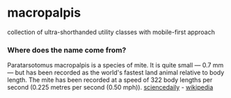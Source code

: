 # macropalpis
collection of ultra-shorthanded utility classes with mobile-first approach

### Where does the name come from?
Paratarsotomus macropalpis is a species of mite. It is quite small — 0.7 mm — but has been recorded as the world's fastest land animal relative to body length. The mite has been recorded at a speed of 322 body lengths per second (0.225 metres per second (0.50 mph)). [sciencedaily] - [wikipedia]

[sciencedaily]: http://www.sciencedaily.com/releases/2014/04/140427191124.htm
[wikipedia]: https://en.wikipedia.org/wiki/Paratarsotomus_macropalpis